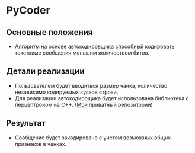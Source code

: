 # PyCoder

## Основные положения
  - Алгоритм на основе автокодировщика способный кодировать текстовые сообщения меньшим количеством битов. 
  
  
## Детали реализации
  - Пользователем будет вводиться размер чанка, количество независимо кодируемых кусков строки.
  - Для реализации автокодирощика будет использована библиотека с перцептроном на С++. ([Мой](https://github.com/RodkinIvan) приватный репозиторий) 

## Результат
  - Сообщение будет закодировано с учетом возможных общих признаков в чанках.